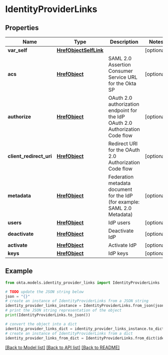 # IdentityProviderLinks


## Properties

Name | Type | Description | Notes
------------ | ------------- | ------------- | -------------
**var_self** | [**HrefObjectSelfLink**](HrefObjectSelfLink.md) |  | [optional] 
**acs** | [**HrefObject**](HrefObject.md) | SAML 2.0 Assertion Consumer Service URL for the Okta SP | [optional] 
**authorize** | [**HrefObject**](HrefObject.md) | OAuth 2.0 authorization endpoint for the IdP OAuth 2.0 Authorization Code flow | [optional] 
**client_redirect_uri** | [**HrefObject**](HrefObject.md) | Redirect URI for the OAuth 2.0 Authorization Code flow | [optional] 
**metadata** | [**HrefObject**](HrefObject.md) | Federation metadata document for the IdP (for example: SAML 2.0 Metadata) | [optional] 
**users** | [**HrefObject**](HrefObject.md) | IdP users | [optional] 
**deactivate** | [**HrefObject**](HrefObject.md) | Deactivate IdP | [optional] 
**activate** | [**HrefObject**](HrefObject.md) | Activate IdP | [optional] 
**keys** | [**HrefObject**](HrefObject.md) | IdP keys | [optional] 

## Example

```python
from okta.models.identity_provider_links import IdentityProviderLinks

# TODO update the JSON string below
json = "{}"
# create an instance of IdentityProviderLinks from a JSON string
identity_provider_links_instance = IdentityProviderLinks.from_json(json)
# print the JSON string representation of the object
print(IdentityProviderLinks.to_json())

# convert the object into a dict
identity_provider_links_dict = identity_provider_links_instance.to_dict()
# create an instance of IdentityProviderLinks from a dict
identity_provider_links_from_dict = IdentityProviderLinks.from_dict(identity_provider_links_dict)
```
[[Back to Model list]](../README.md#documentation-for-models) [[Back to API list]](../README.md#documentation-for-api-endpoints) [[Back to README]](../README.md)


